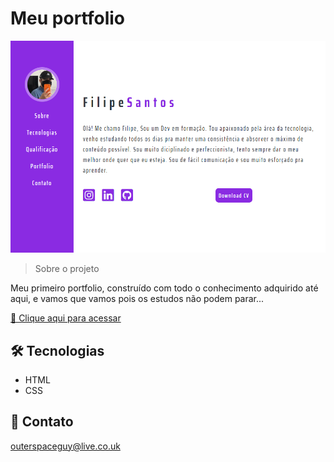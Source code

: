 # Meu portfolio 

![preview](./.github/preview.png)

> Sobre o projeto

Meu primeiro portfolio, construído com todo o conhecimento adquirido até aqui, e vamos que vamos pois os estudos não podem parar...

[🔗 Clique aqui para acessar](https://filipesantos07.github.io/portfolio1/)

## 🛠️ Tecnologias

- HTML
- CSS

## 💛 Contato

outerspaceguy@live.co.uk